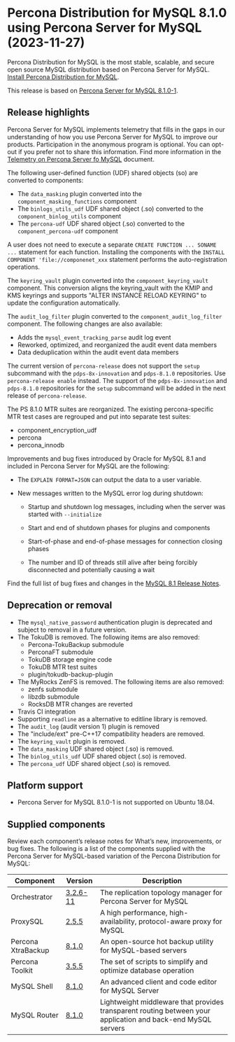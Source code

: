 # Percona Distribution for MySQL 8.1.0 using Percona Server for MySQL (2023-11-27)

Percona Distribution for MySQL is the most stable, scalable, and secure open source MySQL distribution based on Percona Server for MySQL. [Install Percona Distribution for MySQL](installing.md).

This release is based on [Percona Server for MySQL 8.1.0-1].

## Release highlights

Percona Server for MySQL implements telemetry that fills in the gaps in our understanding of how you use Percona Server for MySQL to improve our products. Participation in the anonymous program is optional. You can opt-out if you prefer not to share this information. Find more information in the [Telemetry on Percona Server fo MySQL](telemetry.md) document.

The following user-defined function (UDF) shared objects (so) are converted to components:

* The `data_masking` plugin converted into the `component_masking_functions` component
* The `binlogs_utils_udf` UDF shared object (.so) converted to the `component_binlog_utils` component
* The `percona-udf` UDF shared object (.so) converted to the `component_percona-udf` component

A user does not need to execute a separate `CREATE FUNCTION ... SONAME ...` statement for each function. Installing the components with the `INSTALL COMPONENT 'file://componenet_xxx` statement performs the auto-registration operations.

The `keyring_vault` plugin converted into the `component_keyring_vault` component. This conversion aligns the keyring_vault with the KMIP and KMS keyrings and supports "ALTER INSTANCE RELOAD KEYRING" to update the configuration automatically.

The `audit_log_filter` plugin converted to the `component_audit_log_filter` component. The following changes are also available:

* Adds the `mysql_event_tracking_parse` audit log event
* Reworked, optimized, and reorganized the audit event data members
* Data deduplication within the audit event data members

The current version of `percona-release` does not support the `setup` subcommand with the `pdps-8x-innovation` and `pdps-8.1.0` repositories. Use `percona-release enable` instead. The support of the `pdps-8x-innovation` and `pdps-8.1.0` repositories for the `setup` subcommand will be added in the next release of `percona-release`.

The PS 8.1.0 MTR suites are reorganized. The existing percona-specific MTR test cases are regrouped and put into separate test suites:

* component_encryption_udf
* percona
* percona_innodb

Improvements and bug fixes introduced by Oracle for MySQL 8.1 and included in Percona Server for MySQL are the following:

* The `EXPLAIN FORMAT=JSON` can output the data to a user variable.

* New messages written to the MySQL error log during shutdown:

    * Startup and shutdown log messages, including when the server was started with `--initialize`

    * Start and end of shutdown phases for plugins and components

    * Start-of-phase and end-of-phase messages for connection closing phases

    * The number and ID of threads still alive after being forcibly disconnected and potentially causing a wait


Find the full list of bug fixes and changes in the [MySQL 8.1 Release Notes].

## Deprecation or removal

* The `mysql_native_password` authentication plugin is deprecated and subject to removal in a future version.
* The TokuDB is removed. The following items are also removed:
    * Percona-TokuBackup submodule
    * PerconaFT submodule
    * TokuDB storage engine code
    * TokuDB MTR test suites
    * plugin/tokudb-backup-plugin
* The MyRocks ZenFS is removed. The following items are also removed:
    * zenfs submodule
    * libzdb submodule
    * RocksDB MTR changes are reverted
* Travis CI integration
* Supporting `readline` as a alternative to editline library is removed.
* The `audit_log` (audit version 1) plugin is removed
* The "include/ext" pre-C++17 compatibility headers are removed.
* The `keyring_vault` plugin is removed.
* The `data_masking` UDF shared object (.so) is removed.
* The `binlog_utils_udf` UDF shared object (.so) is removed.
* The `percona_udf` UDF shared object (.so) is removed.

## Platform support

* Percona Server for MySQL 8.1.0-1 is not supported on Ubuntu 18.04.

## Supplied components

Review each component’s release notes for What’s new, improvements, or bug fixes. The following is a list of the components supplied with the Percona Server for MySQL-based variation of the Percona Distribution for MySQL:

| Component           | Version   | Description                                |
| ------------------- | --------- | -------------------------------------------|
| Orchestrator        | [3.2.6-11](https://github.com/percona/orchestrator/releases/tag/v3.2.6-11)     | The replication topology manager for Percona Server for MySQL|
| ProxySQL            | [2.5.5](https://docs.percona.com/proxysql/2.5.5.html)     | A high performance, high-availability, protocol-aware proxy for MySQL|
| Percona XtraBackup  | [8.1.0](https://docs.percona.com/percona-xtrabackup/innovation-release/release-notes/8.1.0-1.html)| An open-source hot backup utility for MySQL-based servers|
| Percona Toolkit     | [3.5.5](https://docs.percona.com/percona-toolkit/release_notes.html#v3-5-5-released-2023-10-03)     | The set of scripts to simplify and optimize database operation|
| MySQL Shell         | [8.1.0](https://dev.mysql.com/doc/relnotes/mysql-shell/8.1/en/news-8-1-0.html)    | An advanced client and code editor for MySQL Server|
| MySQL Router        | [8.1.0](https://dev.mysql.com/doc/relnotes/mysql-router/8.1/en/news-8-1-0.html)    | Lightweight middleware that provides transparent routing between your application and back-end MySQL servers|

[MySQL 8.1 Release Notes]: https://dev.mysql.com/doc/relnotes/mysql/8.1/en/
[Percona Server for MySQL 8.1.0-1]: https://www.percona.com/doc/percona-server/innovation-release/release-notes/8.1.0-1.html